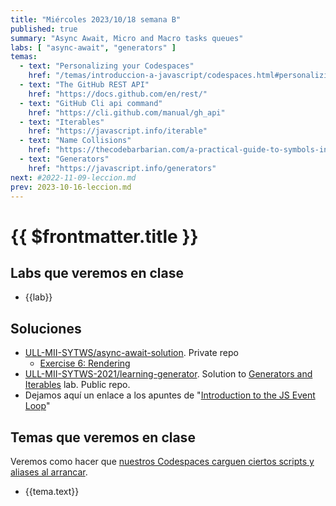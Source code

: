```yaml
---
title: "Miércoles 2023/10/18 semana B"
published: true
summary: "Async Await, Micro and Macro tasks queues"
labs: [ "async-await", "generators" ]
temas: 
  - text: "Personalizing your Codespaces"
    href: "/temas/introduccion-a-javascript/codespaces.html#personalizing-your-codespace"
  - text: "The GitHub REST API"
    href: "https://docs.github.com/en/rest/"
  - text: "GitHub Cli api command"
    href: "https://cli.github.com/manual/gh_api" 
  - text: "Iterables"
    href: "https://javascript.info/iterable"
  - text: "Name Collisions"
    href: "https://thecodebarbarian.com/a-practical-guide-to-symbols-in-javascript.html#name-collisions"
  - text: "Generators"
    href: "https://javascript.info/generators"
next: #2022-11-09-leccion.md
prev: 2023-10-16-leccion.md 
---
```


# {{ $frontmatter.title }}

## Labs que veremos en clase

<ul>
    <li  v-for="(lab, index) in $frontmatter.labs" :key="index">
    <a :href="'/practicas/'+lab">{{lab}}</a>
    </li>
</ul>

## Soluciones

* [ULL-MII-SYTWS/async-await-solution](https://github.com/ULL-MII-SYTWS/async-await-solution). Private repo
  * [Exercise 6: Rendering](https://github.com/ULL-MII-SYTWS/async-await-solution#exercise-6-rendering)
* [ULL-MII-SYTWS-2021/learning-generator](https://github.com/ULL-MII-SYTWS-2021/learning-generators/tree/main). Solution to [Generators and Iterables](https://ull-mii-sytws.github.io/practicas/generators.html) lab. Public repo.
* Dejamos aquí un enlace a los apuntes de "[Introduction to the JS Event Loop](/temas/async/event-loop/)"

## Temas que veremos en clase

Veremos como hacer que [nuestros  Codespaces carguen ciertos scripts y aliases al arrancar](/temas/introduccion-a-javascript/codespaces.html#personalizing-your-codespace).

<ul>
    <li  v-for="(tema, index) in $frontmatter.temas" :key="index">
    <a :href="tema.href" target="_blank">{{tema.text}}</a>
    </li>
</ul>

